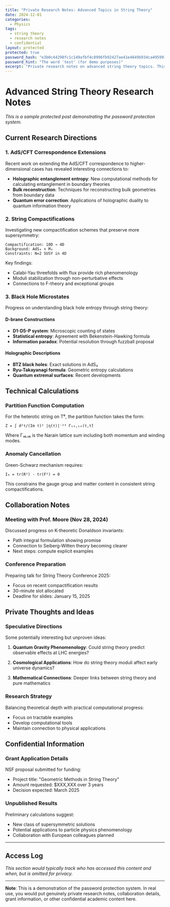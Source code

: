 ```yaml
---
title: "Private Research Notes: Advanced Topics in String Theory"
date: 2024-12-01
categories:
  - Physics
tags:
  - string theory
  - research notes
  - confidential
layout: protected
protected: true
password_hash: "e3b0c44298fc1c149afbf4c8996fb92427ae41e4649b934ca495991b7852b855"
password_hint: "The word 'test' (for demo purposes)"
excerpt: "Private research notes on advanced string theory topics. This content is password protected for confidentiality."
---
```


# Advanced String Theory Research Notes

*This is a sample protected post demonstrating the password protection system.*

## Current Research Directions

### 1. AdS/CFT Correspondence Extensions

Recent work on extending the AdS/CFT correspondence to higher-dimensional cases has revealed interesting connections to:

- **Holographic entanglement entropy**: New computational methods for calculating entanglement in boundary theories
- **Bulk reconstruction**: Techniques for reconstructing bulk geometries from boundary data
- **Quantum error correction**: Applications of holographic duality to quantum information theory

### 2. String Compactifications

Investigating new compactification schemes that preserve more supersymmetry:

```
Compactification: 10D → 4D
Background: AdS₄ × M₆
Constraints: N=2 SUSY in 4D
```

Key findings:
- Calabi-Yau threefolds with flux provide rich phenomenology
- Moduli stabilization through non-perturbative effects
- Connections to F-theory and exceptional groups

### 3. Black Hole Microstates

Progress on understanding black hole entropy through string theory:

#### D-brane Constructions
- **D1-D5-P system**: Microscopic counting of states
- **Statistical entropy**: Agreement with Bekenstein-Hawking formula
- **Information paradox**: Potential resolution through fuzzball proposal

#### Holographic Descriptions
- **BTZ black holes**: Exact solutions in AdS₃
- **Ryu-Takayanagi formula**: Geometric entropy calculations
- **Quantum extremal surfaces**: Recent developments

## Technical Calculations

### Partition Function Computation

For the heterotic string on T⁶, the partition function takes the form:

```
Z = ∫ d²τ/(Im τ)² |η(τ)|⁻²⁴ Γ₁₆,₁₆(τ,τ̄)
```

Where Γ₁₆,₁₆ is the Narain lattice sum including both momentum and winding modes.

### Anomaly Cancellation

Green-Schwarz mechanism requires:

```
I₄ = tr(R²) - tr(F²) = 0
```

This constrains the gauge group and matter content in consistent string compactifications.

## Collaboration Notes

### Meeting with Prof. Moore (Nov 28, 2024)

Discussed progress on K-theoretic Donaldson invariants:
- Path integral formulation showing promise
- Connection to Seiberg-Witten theory becoming clearer
- Next steps: compute explicit examples

### Conference Preparation

Preparing talk for String Theory Conference 2025:
- Focus on recent compactification results
- 30-minute slot allocated
- Deadline for slides: January 15, 2025

## Private Thoughts and Ideas

### Speculative Directions

Some potentially interesting but unproven ideas:

1. **Quantum Gravity Phenomenology**: Could string theory predict observable effects at LHC energies?

2. **Cosmological Applications**: How do string theory moduli affect early universe dynamics?

3. **Mathematical Connections**: Deeper links between string theory and pure mathematics

### Research Strategy

Balancing theoretical depth with practical computational progress:
- Focus on tractable examples
- Develop computational tools
- Maintain connection to physical applications

## Confidential Information

### Grant Application Details

NSF proposal submitted for funding:
- Project title: "Geometric Methods in String Theory"
- Amount requested: $XXX,XXX over 3 years
- Decision expected: March 2025

### Unpublished Results

Preliminary calculations suggest:
- New class of supersymmetric solutions
- Potential applications to particle physics phenomenology
- Collaboration with European colleagues planned

---

## Access Log

*This section would typically track who has accessed this content and when, but is omitted for privacy.*

---

**Note**: This is a demonstration of the password protection system. In real use, you would put genuinely private research notes, collaboration details, grant information, or other confidential academic content here.